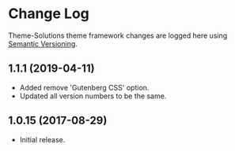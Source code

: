 # Change Log #

Theme-Solutions theme framework changes are logged here using <a href="http://semver.org/">Semantic Versioning</a>.


## 1.1.1 (2019-04-11) ##
* Added remove 'Gutenberg CSS' option.
* Updated all version numbers to be the same.

## 1.0.15 (2017-08-29) ##
* Initial release.

